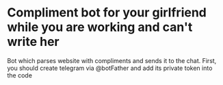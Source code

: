 # Compliment bot for your girlfriend while you are working and can't write her
Bot which parses website with compliments and sends it to the chat. First, you should create telegram via @botFather and add its private token into the code 
